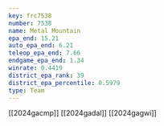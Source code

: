```yaml
---
key: frc7538
number: 7538
name: Metal Mountain
epa_end: 15.21
auto_epa_end: 6.21
teleop_epa_end: 7.66
endgame_epa_end: 1.34
winrate: 0.4419
district_epa_rank: 39
district_epa_percentile: 0.5979
type: Team
---
```

[[2024gacmp]]
[[2024gadal]]
[[2024gagwi]]
